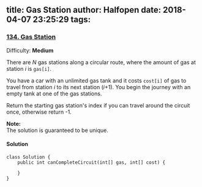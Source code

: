 title: Gas Station
author: Halfopen
date: 2018-04-07 23:25:29
tags:
---
### [134\. Gas Station](https://leetcode.com/problems/gas-station/description/)

Difficulty: **Medium**



There are _N_ gas stations along a circular route, where the amount of gas at station _i_ is `gas[i]`.

You have a car with an unlimited gas tank and it costs `cost[i]` of gas to travel from station _i_ to its next station (_i_+1). You begin the journey with an empty tank at one of the gas stations.

Return the starting gas station's index if you can travel around the circuit once, otherwise return -1.

**Note:**  
The solution is guaranteed to be unique.



#### Solution
```
class Solution {
    public int canCompleteCircuit(int[] gas, int[] cost) {
        
    }
}
```